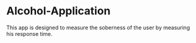 # Alcohol-Application

This app is designed to measure the soberness of the user by measuring his response time.
